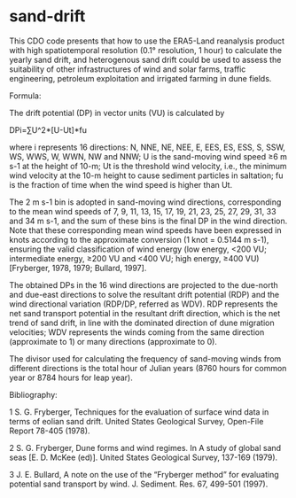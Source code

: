# sand-drift
This CDO code presents that how to use the ERA5-Land reanalysis product with high spatiotemporal resolution (0.1° resolution, 1 hour) to calculate the yearly sand drift, and heterogenous sand drift could be used to assess the suitability of other infrastructures of wind and solar farms, traffic engineering, petroleum exploitation and irrigated farming in dune fields.


Formula:

The drift potential (DP) in vector units (VU) is calculated by

DPi=∑U^2*[U-Ut]*fu

where i represents 16 directions: N, NNE, NE, NEE, E, EES, ES, ESS, S, SSW, WS, WWS, W, WWN, NW and NNW; U is the sand-moving wind speed ≥6 m s-1 at the height of 10-m; Ut is the threshold wind velocity, i.e., the minimum wind velocity at the 10-m height to cause sediment particles in saltation; fu is the fraction of time when the wind speed is higher than Ut. 

The 2 m s-1 bin is adopted in sand-moving wind directions, corresponding to the mean wind speeds of 7, 9, 11, 13, 15, 17, 19, 21, 23, 25, 27, 29, 31, 33 and 34 m s-1, and the sum of these bins is the final DP in the wind direction. Note that these corresponding mean wind speeds have been expressed in knots according to the approximate conversion (1 knot = 0.5144 m s-1), ensuring the valid classification of wind energy (low energy, <200 VU; intermediate energy, ≥200 VU and <400 VU; high energy, ≥400 VU) [Fryberger, 1978, 1979; Bullard, 1997]. 

The obtained DPs in the 16 wind directions are projected to the due-north and due-east directions to solve the resultant drift potential (RDP) and the wind directional variation (RDP/DP, referred as WDV). RDP represents the net sand transport potential in the resultant drift direction, which is the net trend of sand drift, in line with the dominated direction of dune migration velocities; WDV represents the winds coming from the same direction (approximate to 1) or many directions (approximate to 0). 

The divisor used for calculating the frequency of sand-moving winds from different directions is the total hour of Julian years (8760 hours for common year or 8784 hours for leap year). 


Bibliography:

1	S. G. Fryberger, Techniques for the evaluation of surface wind data in terms of eolian sand drift. United States Geological Survey, Open-File Report 78-405 (1978).

2	S. G. Fryberger, Dune forms and wind regimes. In A study of global sand seas [E. D. McKee (ed)]. United States Geological Survey, 137-169 (1979).

3	J. E. Bullard, A note on the use of the “Fryberger method” for evaluating potential sand transport by wind. J. Sediment. Res. 67, 499-501 (1997).

